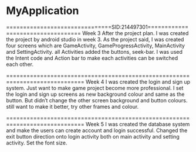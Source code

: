# MyApplication
===============================SID:214497301==================================
Week 3
After the project plan. I was created the project by android studio in week 3.
As the project said, I was created four screens which are GameActivity, GameProgressActivity, MainActivity and SettingActivity. all Activities added the buttons, seek-bar. I was used the Intent code and Action bar to make each activities can be switched each other.












=============================================================================
Week 4
I was created the login and sign up system. Just want to make game project become more professional. I set the login and sign up screens as new background colour and same as the button.
But didn’t change the other screen background and button colours. still want to make it better, try other frames and colour. 










=============================================================================
Week 5
I was created the database system and make the users can create account and login successful. Changed the exit button direction onto login activity both on main activity and setting activity.
Set the font size.










